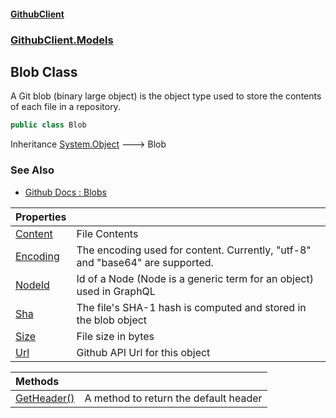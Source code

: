 #### [GithubClient](index 'index')
### [GithubClient.Models](GithubClient.Models 'GithubClient.Models')

## Blob Class

A Git blob (binary large object) is the object type used to store the contents of each file in a repository.

```csharp
public class Blob
```

Inheritance [System.Object](https://docs.microsoft.com/en-us/dotnet/api/System.Object 'System.Object') &#129106; Blob

### See Also
- [Github Docs : Blobs](https://docs.github.com/en/rest/git/blobs 'https://docs.github.com/en/rest/git/blobs')

| Properties | |
| :--- | :--- |
| [Content](GithubClient.Models.Blob.Content 'GithubClient.Models.Blob.Content') | File Contents |
| [Encoding](GithubClient.Models.Blob.Encoding 'GithubClient.Models.Blob.Encoding') | The encoding used for content. Currently, "utf-8" and "base64" are supported. |
| [NodeId](GithubClient.Models.Blob.NodeId 'GithubClient.Models.Blob.NodeId') | Id of a Node (Node is a generic term for an object) used in GraphQL |
| [Sha](GithubClient.Models.Blob.Sha 'GithubClient.Models.Blob.Sha') | The file's SHA-1 hash is computed and stored in the blob object |
| [Size](GithubClient.Models.Blob.Size 'GithubClient.Models.Blob.Size') | File size in bytes |
| [Url](GithubClient.Models.Blob.Url 'GithubClient.Models.Blob.Url') | Github API Url for this object |

| Methods | |
| :--- | :--- |
| [GetHeader()](GithubClient.Models.Blob.GetHeader() 'GithubClient.Models.Blob.GetHeader()') | A method to return the default header |
